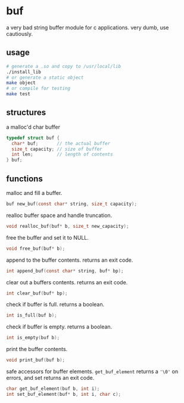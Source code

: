 # buf
a very bad string buffer module for c applications. very dumb, use cautiously.

## usage
```bash
# generate a .so and copy to /usr/local/lib
./install_lib
# or generate a static object
make object
# or compile for testing
make test
```

## structures

a malloc'd char buffer
```c
typedef struct buf {
  char* buf;       // the actual buffer
  size_t capacity; // size of buffer
  int len;         // length of contents
} buf;
```
## functions

malloc and fill a buffer.
```c
buf new_buf(const char* string, size_t capacity);
```

realloc buffer space and handle truncation.
```c
void realloc_buf(buf* b, size_t new_capacity);
```

free the buffer and set it to NULL.
```c
void free_buf(buf* b);
```

append to the buffer contents. returns an exit code.
```c
int append_buf(const char* string, buf* bp);
```

clear out a buffers contents. returns an exit code.
```c
int clear_buf(buf* bp);
```

check if buffer is full. returns a boolean.
```c
int is_full(buf b);
```

check if buffer is empty. returns a boolean.
```c
int is_empty(buf b);
```

print the buffer contents.
```c
void print_buf(buf b);
```

safe accessors for buffer elements. `get_buf_element` returns a `'\0'` on errors, and set returns an exit code.
```c
char get_buf_element(buf b, int i);
int set_buf_element(buf* b, int i, char c);
```
